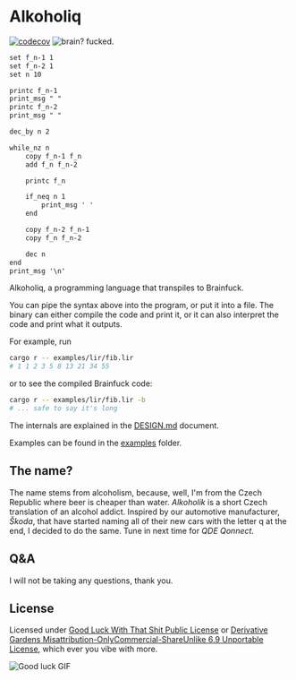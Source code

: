 # Alkoholiq

[![codecov](https://codecov.io/gh/3top1a/alkoholiq/graph/badge.svg?token=ZSXBRAWT1M)](https://codecov.io/gh/3top1a/alkoholiq)
![brain? fucked.](https://img.shields.io/badge/brain-fucked-darkred?style=flat)

```apache
set f_n-1 1
set f_n-2 1
set n 10

printc f_n-1
print_msg " "
printc f_n-2
print_msg " "

dec_by n 2

while_nz n
    copy f_n-1 f_n
    add f_n f_n-2

    printc f_n

    if_neq n 1
        print_msg ' '
    end

    copy f_n-2 f_n-1
    copy f_n f_n-2

    dec n
end
print_msg '\n'
```


Alkoholiq, a programming language that transpiles to Brainfuck.

You can pipe the syntax above into the program, or put it into a file.
The binary can either compile the code and print it, or it can also interpret the code and print what it outputs.

For example, run
```bash
cargo r -- examples/lir/fib.lir
# 1 1 2 3 5 8 13 21 34 55
```

or to see the compiled Brainfuck code:
```bash
cargo r -- examples/lir/fib.lir -b
# ... safe to say it's long
```


The internals are explained in the [DESIGN.md](https://github.com/3top1a/alkoholiq/blob/main/DESIGN.md) document.

Examples can be found in the [examples](https://github.com/3top1a/alkoholiq/tree/main/examples/lir) folder.

## The name?

The name stems from alcoholism, because, well, I'm from the Czech Republic where beer is cheaper than water.
*Alkoholik* is a short Czech translation of an alcohol addict.
Inspired by our automotive manufacturer, *Škoda*, that have started naming all of their new cars with the letter q at the end, I decided to do the same.
Tune in next time for *QDE Qonnect*.

## Q&A

I will not be taking any questions, thank you.

## License

Licensed under [Good Luck With That Shit Public License](https://github.com/me-shaon/GLWTPL/tree/master) or [Derivative Gardens Misattribution-OnlyCommercial-ShareUnlike 6.9 Unportable License](https://www.boringcactus.com/2023/06/15/the-derivative-gardens-license.html), which ever you vibe with more.

![Good luck GIF](https://github.com/me-shaon/GLWTPL/blob/master/good-luck.gif?raw=true)

